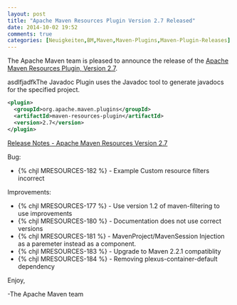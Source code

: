 ```yaml
---
layout: post
title: "Apache Maven Resources Plugin Version 2.7 Released"
date: 2014-10-02 19:52
comments: true
categories: [Neuigkeiten,BM,Maven,Maven-Plugins,Maven-Plugin-Releases]
---
```

The Apache Maven team is pleased to announce the release of the 
[Apache Maven Resources Plugin, Version 2.7](http://maven.apache.org/plugins/maven-resources-plugin).

asdlfjadfkThe Javadoc Plugin uses the Javadoc tool to generate javadocs for the specified project.

``` xml
<plugin>
  <groupId>org.apache.maven.plugins</groupId>
  <artifactId>maven-resources-plugin</artifactId>
  <version>2.7</version>
</plugin>
```

<!-- more -->

[Release Notes - Apache Maven Resources Version 2.7](http://jira.codehaus.org/secure/ReleaseNote.jspa?projectId=11145&version=18645)


Bug:

 * {% chjl MRESOURCES-182 %} - Example Custom resource filters incorrect

Improvements:

 * {% chjl MRESOURCES-177 %} - Use version 1.2 of maven-filtering to use improvements
 * {% chjl MRESOURCES-180 %} - Documentation does not use correct versions
 * {% chjl MRESOURCES-181 %} - MavenProject/MavenSession Injection as a paremeter instead as a component.
 * {% chjl MRESOURCES-183 %} - Upgrade to Maven 2.2.1 compatiblity
 * {% chjl MRESOURCES-184 %} - Removing plexus-container-default dependency


Enjoy,

-The Apache Maven team
